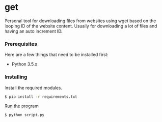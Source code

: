 # get

Personal tool for downloading files from websites using wget based on the looping ID of the website content. Usually for downloading a lot of files and having an auto increment ID.

### Prerequisites

Here are a few things that need to be installed first:

- Python 3.5.x

### Installing

Install the required modules.

```bash
$ pip install -r requirements.txt
```

Run the program

```bash
$ python script.py
```
